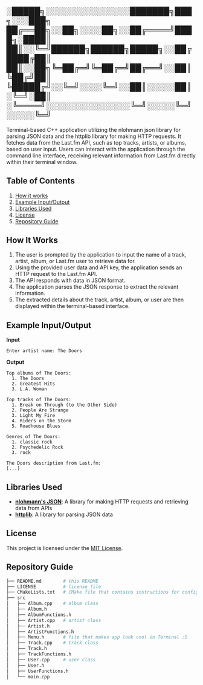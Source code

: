 ░█████╗░░░░░░░░░░░░░░░███████╗███╗░░░███╗
██╔══██╗░░██╗░░░░██╗░░██╔════╝████╗░████║
██║░░╚═╝██████╗██████╗█████╗░░██╔████╔██║
██║░░██╗╚═██╔═╝╚═██╔═╝██╔══╝░░██║╚██╔╝██║
╚█████╔╝░░╚═╝░░░░╚═╝░░██║░░░░░██║░╚═╝░██║
░╚════╝░░░░░░░░░░░░░░░╚═╝░░░░░╚═╝░░░░░╚═╝
---------------

Terminal-based C++ application utilizing the nlohmann json library for parsing JSON data and the httplib library for making HTTP requests. It fetches data from the Last.fm API, such as top tracks, artists, or albums, based on user input. Users can interact with the application through the command line interface, receiving relevant information from Last.fm directly within their terminal window.

## Table of Contents

1. [How it works](#how-it-works)
2. [Example Input/Output](#example-inputoutput)
3. [Libraries Used](#libraries-used)
4. [License](#license)
5. [Repository Guide](#repository-guide)

<a name="how-it-works"></a>

## How It Works

1. The user is prompted by the application to input the name of a track, artist, album, or Last.fm user to retrieve data for.
2. Using the provided user data and API key, the application sends an HTTP request to the Last.fm API.
3. The API responds with data in JSON format.
4. The application parses the JSON response to extract the relevant information.
5. The extracted details about the track, artist, album, or user are then displayed within the terminal-based interface.

<a name="example-inputoutput"></a>

## Example Input/Output

**Input**

```
Enter artist name: The Doors
```

**Output**

```
Top albums of The Doors:
  1. The Doors
  2. Greatest Hits
  3. L.A. Woman

Top tracks of The Doors:
  1. Break on Through (to the Other Side)
  2. People Are Strange
  3. Light My Fire
  4. Riders on the Storm
  5. Roadhouse Blues

Genres of The Doors:
  1. classic rock
  2. Psychedelic Rock
  3. rock

The Doors description from Last.fm:
[...]
```

<a name="libraries-used"></a>

## Libraries Used

  - **[nlohmann's JSON](https://github.com/nlohmann/json)**: A library for making HTTP requests and retrieving data from APIs
  - **[httplib](https://github.com/yhirose/cpp-httplib)**: A library for parsing JSON data

<a name="license"></a>

## License

This project is licensed under the [MIT License](LICENSE).

<a name="repository-guide"></a>

## Repository Guide

```bash
├── README.md        # this README
├── LICENSE          # license file
├── CMakeLists.txt   # CMake file that contains instructions for configuring the build
├── src
│   ├── Album.cpp    # album class
│   ├── Album.h
│   ├── AlbumFunctions.h
│   ├── Artist.cpp   # artist class
│   ├── Artist.h
│   ├── ArtistFunctions.h
│   ├── Menu.h       # file that makes app look cool in Terminal ;D
│   ├── Track.cpp    # track class
│   ├── Track.h
│   ├── TrackFunctions.h
│   ├── User.cpp     # user class
│   ├── User.h
│   ├── UserFunctions.h
│   └── main.cpp
```

